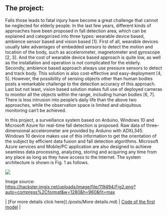 ## The project:

Falls those leads to fatal injury have become a great challenge that cannot be neglected for elderly people. In the last few years, different kinds of approaches have been proposed in fall detection area, which can be explained and categorized into three types: wearable device based, ambience sensor based and vision based [1]. First of all, wearable devices usually take advantages of embedded sensors to detect the motion and location of the body, such as accelerometer, magnetometer and gyroscope [2, 3]. And the cost of wearable device based approach is quite low, as well as the installation and operation is not complicated for the elderly. Secondly, ambience based approach always use pressure sensors to detect and track body. This solution is also cost-effective and easy-deployment [4, 5]. However, the possibility of sensing objects other than human bodies posts a remarkable challenge to the detection accuracy of this approach. Last but not least, vision based solution makes full use of deployed cameras to monitor all the objects within the range, including human bodies [6, 7]. There is less intrusion into people’s daily life than the above two approaches, while the observation space is limited and ubiquitous monitoring can’t be achieved.
 
In this project, a surveillance system based on Arduino, Windows 10 and Microsoft Azure for real-time fall detection is proposed. Raw data of three-dimensional accelerometer are provided by Arduino with ADXL345. Windows 10 device makes use of this information to get the orientation of the subject by efficient data fusion and fall detection algorithms. Microsoft Azure services and Mobile/PC application are also designed to achieve seamless data processing, analyzing, storing and acquiring any time from any place as long as they have access to the Internet. The system architecture is shown is Fig. 1 as follows. 




![](https://hackster.imgix.net/uploads/image/file/119494/Fig2.png?auto=compress%2Cformat&w=1280&h=960&fit=max)

Image source: https://hackster.imgix.net/uploads/image/file/119494/Fig2.png?auto=compress%2Cformat&w=1280&h=960&fit=max




| [For more details click here](./posts/More details.md) | [Code of the first model](./posts/First_model.py) |
